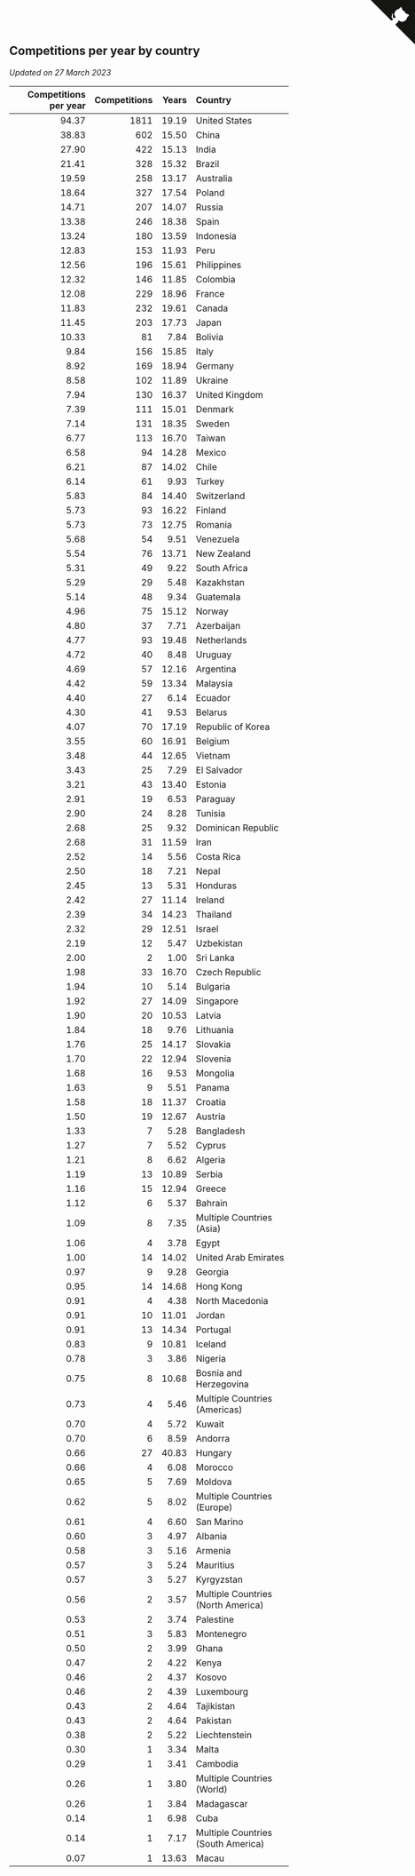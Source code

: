## Competitions per year by country

*Updated on 27 March 2023*

| Competitions per year | Competitions | Years | Country |
| ---: | ---: | ---: | :--- |
| 94.37 | 1811 | 19.19 | United States |
| 38.83 | 602 | 15.50 | China |
| 27.90 | 422 | 15.13 | India |
| 21.41 | 328 | 15.32 | Brazil |
| 19.59 | 258 | 13.17 | Australia |
| 18.64 | 327 | 17.54 | Poland |
| 14.71 | 207 | 14.07 | Russia |
| 13.38 | 246 | 18.38 | Spain |
| 13.24 | 180 | 13.59 | Indonesia |
| 12.83 | 153 | 11.93 | Peru |
| 12.56 | 196 | 15.61 | Philippines |
| 12.32 | 146 | 11.85 | Colombia |
| 12.08 | 229 | 18.96 | France |
| 11.83 | 232 | 19.61 | Canada |
| 11.45 | 203 | 17.73 | Japan |
| 10.33 | 81 | 7.84 | Bolivia |
| 9.84 | 156 | 15.85 | Italy |
| 8.92 | 169 | 18.94 | Germany |
| 8.58 | 102 | 11.89 | Ukraine |
| 7.94 | 130 | 16.37 | United Kingdom |
| 7.39 | 111 | 15.01 | Denmark |
| 7.14 | 131 | 18.35 | Sweden |
| 6.77 | 113 | 16.70 | Taiwan |
| 6.58 | 94 | 14.28 | Mexico |
| 6.21 | 87 | 14.02 | Chile |
| 6.14 | 61 | 9.93 | Turkey |
| 5.83 | 84 | 14.40 | Switzerland |
| 5.73 | 93 | 16.22 | Finland |
| 5.73 | 73 | 12.75 | Romania |
| 5.68 | 54 | 9.51 | Venezuela |
| 5.54 | 76 | 13.71 | New Zealand |
| 5.31 | 49 | 9.22 | South Africa |
| 5.29 | 29 | 5.48 | Kazakhstan |
| 5.14 | 48 | 9.34 | Guatemala |
| 4.96 | 75 | 15.12 | Norway |
| 4.80 | 37 | 7.71 | Azerbaijan |
| 4.77 | 93 | 19.48 | Netherlands |
| 4.72 | 40 | 8.48 | Uruguay |
| 4.69 | 57 | 12.16 | Argentina |
| 4.42 | 59 | 13.34 | Malaysia |
| 4.40 | 27 | 6.14 | Ecuador |
| 4.30 | 41 | 9.53 | Belarus |
| 4.07 | 70 | 17.19 | Republic of Korea |
| 3.55 | 60 | 16.91 | Belgium |
| 3.48 | 44 | 12.65 | Vietnam |
| 3.43 | 25 | 7.29 | El Salvador |
| 3.21 | 43 | 13.40 | Estonia |
| 2.91 | 19 | 6.53 | Paraguay |
| 2.90 | 24 | 8.28 | Tunisia |
| 2.68 | 25 | 9.32 | Dominican Republic |
| 2.68 | 31 | 11.59 | Iran |
| 2.52 | 14 | 5.56 | Costa Rica |
| 2.50 | 18 | 7.21 | Nepal |
| 2.45 | 13 | 5.31 | Honduras |
| 2.42 | 27 | 11.14 | Ireland |
| 2.39 | 34 | 14.23 | Thailand |
| 2.32 | 29 | 12.51 | Israel |
| 2.19 | 12 | 5.47 | Uzbekistan |
| 2.00 | 2 | 1.00 | Sri Lanka |
| 1.98 | 33 | 16.70 | Czech Republic |
| 1.94 | 10 | 5.14 | Bulgaria |
| 1.92 | 27 | 14.09 | Singapore |
| 1.90 | 20 | 10.53 | Latvia |
| 1.84 | 18 | 9.76 | Lithuania |
| 1.76 | 25 | 14.17 | Slovakia |
| 1.70 | 22 | 12.94 | Slovenia |
| 1.68 | 16 | 9.53 | Mongolia |
| 1.63 | 9 | 5.51 | Panama |
| 1.58 | 18 | 11.37 | Croatia |
| 1.50 | 19 | 12.67 | Austria |
| 1.33 | 7 | 5.28 | Bangladesh |
| 1.27 | 7 | 5.52 | Cyprus |
| 1.21 | 8 | 6.62 | Algeria |
| 1.19 | 13 | 10.89 | Serbia |
| 1.16 | 15 | 12.94 | Greece |
| 1.12 | 6 | 5.37 | Bahrain |
| 1.09 | 8 | 7.35 | Multiple Countries (Asia) |
| 1.06 | 4 | 3.78 | Egypt |
| 1.00 | 14 | 14.02 | United Arab Emirates |
| 0.97 | 9 | 9.28 | Georgia |
| 0.95 | 14 | 14.68 | Hong Kong |
| 0.91 | 4 | 4.38 | North Macedonia |
| 0.91 | 10 | 11.01 | Jordan |
| 0.91 | 13 | 14.34 | Portugal |
| 0.83 | 9 | 10.81 | Iceland |
| 0.78 | 3 | 3.86 | Nigeria |
| 0.75 | 8 | 10.68 | Bosnia and Herzegovina |
| 0.73 | 4 | 5.46 | Multiple Countries (Americas) |
| 0.70 | 4 | 5.72 | Kuwait |
| 0.70 | 6 | 8.59 | Andorra |
| 0.66 | 27 | 40.83 | Hungary |
| 0.66 | 4 | 6.08 | Morocco |
| 0.65 | 5 | 7.69 | Moldova |
| 0.62 | 5 | 8.02 | Multiple Countries (Europe) |
| 0.61 | 4 | 6.60 | San Marino |
| 0.60 | 3 | 4.97 | Albania |
| 0.58 | 3 | 5.16 | Armenia |
| 0.57 | 3 | 5.24 | Mauritius |
| 0.57 | 3 | 5.27 | Kyrgyzstan |
| 0.56 | 2 | 3.57 | Multiple Countries (North America) |
| 0.53 | 2 | 3.74 | Palestine |
| 0.51 | 3 | 5.83 | Montenegro |
| 0.50 | 2 | 3.99 | Ghana |
| 0.47 | 2 | 4.22 | Kenya |
| 0.46 | 2 | 4.37 | Kosovo |
| 0.46 | 2 | 4.39 | Luxembourg |
| 0.43 | 2 | 4.64 | Tajikistan |
| 0.43 | 2 | 4.64 | Pakistan |
| 0.38 | 2 | 5.22 | Liechtenstein |
| 0.30 | 1 | 3.34 | Malta |
| 0.29 | 1 | 3.41 | Cambodia |
| 0.26 | 1 | 3.80 | Multiple Countries (World) |
| 0.26 | 1 | 3.84 | Madagascar |
| 0.14 | 1 | 6.98 | Cuba |
| 0.14 | 1 | 7.17 | Multiple Countries (South America) |
| 0.07 | 1 | 13.63 | Macau |


<a href="https://github.com/jonatanklosko/wca_statistics" class="github-corner" aria-label="View source on Github"><svg width="80" height="80" viewBox="0 0 250 250" style="fill:#151513; color:#fff; position: absolute; top: 0; border: 0; right: 0;" aria-hidden="true"><path d="M0,0 L115,115 L130,115 L142,142 L250,250 L250,0 Z"></path><path d="M128.3,109.0 C113.8,99.7 119.0,89.6 119.0,89.6 C122.0,82.7 120.5,78.6 120.5,78.6 C119.2,72.0 123.4,76.3 123.4,76.3 C127.3,80.9 125.5,87.3 125.5,87.3 C122.9,97.6 130.6,101.9 134.4,103.2" fill="currentColor" style="transform-origin: 130px 106px;" class="octo-arm"></path><path d="M115.0,115.0 C114.9,115.1 118.7,116.5 119.8,115.4 L133.7,101.6 C136.9,99.2 139.9,98.4 142.2,98.6 C133.8,88.0 127.5,74.4 143.8,58.0 C148.5,53.4 154.0,51.2 159.7,51.0 C160.3,49.4 163.2,43.6 171.4,40.1 C171.4,40.1 176.1,42.5 178.8,56.2 C183.1,58.6 187.2,61.8 190.9,65.4 C194.5,69.0 197.7,73.2 200.1,77.6 C213.8,80.2 216.3,84.9 216.3,84.9 C212.7,93.1 206.9,96.0 205.4,96.6 C205.1,102.4 203.0,107.8 198.3,112.5 C181.9,128.9 168.3,122.5 157.7,114.1 C157.9,116.9 156.7,120.9 152.7,124.9 L141.0,136.5 C139.8,137.7 141.6,141.9 141.8,141.8 Z" fill="currentColor" class="octo-body"></path></svg></a><style>.github-corner:hover .octo-arm{animation:octocat-wave 560ms ease-in-out}@keyframes octocat-wave{0%,100%{transform:rotate(0)}20%,60%{transform:rotate(-25deg)}40%,80%{transform:rotate(10deg)}}@media (max-width:500px){.github-corner:hover .octo-arm{animation:none}.github-corner .octo-arm{animation:octocat-wave 560ms ease-in-out}}</style>
